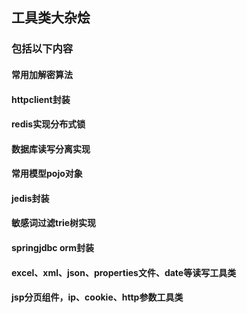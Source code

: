 ## 工具类大杂烩
### 包括以下内容
#### 常用加解密算法
#### httpclient封装
#### redis实现分布式锁
#### 数据库读写分离实现
#### 常用模型pojo对象
#### jedis封装
#### 敏感词过滤trie树实现
#### springjdbc orm封装
#### excel、xml、json、properties文件、date等读写工具类
#### jsp分页组件，ip、cookie、http参数工具类
